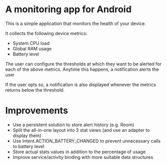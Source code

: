 # A monitoring app for Android

This is a simple application that monitors the health of your device.

It collects the following device metrics:
- System CPU load
- Global RAM usage
- Battery level

The user can configure the thresholds at which they want to be alerted for each of the above metrics.
Anytime this happens, a notification alerts the user

If the user opts so, a notification is also displayed whenever the metrics returns below the threshold.

# Improvements
- Use a persistent solution to store alert history (e.g. Room)
- Split the all-in-one layout into 3 stat views (and use an adapter to display them)
- Use Intent.ACTION_BATTERY_CHANGED to prevent unnecessary calls to battery level
- Store actual stats values in addition to the percentage of usage
- Improve service/activity binding with more suitable data structures